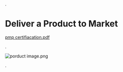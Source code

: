 
.


# Deliver a Product to Market





 [pmp certifiacation.pdf](https://udacity-reviews-uploads.s3.us-west-2.amazonaws.com/_attachments/399095/1594346870/pmp_certifiacation.pdf)
 
 
 
 
 .
 
 
 
 
![porduct image.png](https://udacity-reviews-uploads.s3.us-west-2.amazonaws.com/_attachments/399095/1598419833/porduct_image.png)
 
 
 
 
 .
